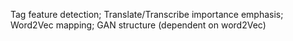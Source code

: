 Tag feature detection; Translate/Transcribe importance emphasis; Word2Vec mapping; GAN structure (dependent on word2Vec)
